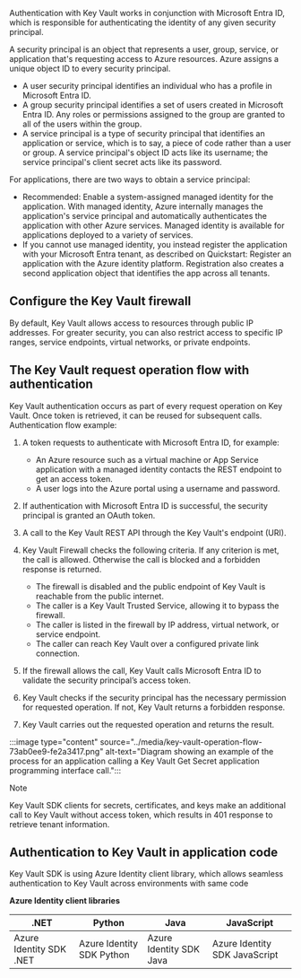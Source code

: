 Authentication with Key Vault works in conjunction with Microsoft Entra ID, which is responsible for authenticating the identity of any given security principal.

A security principal is an object that represents a user, group, service, or application that's requesting access to Azure resources. Azure assigns a unique object ID to every security principal.

 -  A user security principal identifies an individual who has a profile in Microsoft Entra ID.<br>
 -  A group security principal identifies a set of users created in Microsoft Entra ID. Any roles or permissions assigned to the group are granted to all of the users within the group.<br>
 -  A service principal is a type of security principal that identifies an application or service, which is to say, a piece of code rather than a user or group. A service principal's object ID acts like its username; the service principal's client secret acts like its password.<br>

For applications, there are two ways to obtain a service principal:

 -  Recommended: Enable a system-assigned managed identity for the application. With managed identity, Azure internally manages the application's service principal and automatically authenticates the application with other Azure services. Managed identity is available for applications deployed to a variety of services.
 -  If you cannot use managed identity, you instead register the application with your Microsoft Entra tenant, as described on Quickstart: Register an application with the Azure identity platform. Registration also creates a second application object that identifies the app across all tenants.

## Configure the Key Vault firewall

By default, Key Vault allows access to resources through public IP addresses. For greater security, you can also restrict access to specific IP ranges, service endpoints, virtual networks, or private endpoints.

## The Key Vault request operation flow with authentication

Key Vault authentication occurs as part of every request operation on Key Vault. Once token is retrieved, it can be reused for subsequent calls. Authentication flow example:

1.  A token requests to authenticate with Microsoft Entra ID, for example:
    
    
     -  An Azure resource such as a virtual machine or App Service application with a managed identity contacts the REST endpoint to get an access token.
     -  A user logs into the Azure portal using a username and password.
2.  If authentication with Microsoft Entra ID is successful, the security principal is granted an OAuth token.
3.  A call to the Key Vault REST API through the Key Vault's endpoint (URI).
4.  Key Vault Firewall checks the following criteria. If any criterion is met, the call is allowed. Otherwise the call is blocked and a forbidden response is returned.
    
    
     -  The firewall is disabled and the public endpoint of Key Vault is reachable from the public internet.
     -  The caller is a Key Vault Trusted Service, allowing it to bypass the firewall.
     -  The caller is listed in the firewall by IP address, virtual network, or service endpoint.
     -  The caller can reach Key Vault over a configured private link connection.
5.  If the firewall allows the call, Key Vault calls Microsoft Entra ID to validate the security principal’s access token.
6.  Key Vault checks if the security principal has the necessary permission for requested operation. If not, Key Vault returns a forbidden response.
7.  Key Vault carries out the requested operation and returns the result.

:::image type="content" source="../media/key-vault-operation-flow-73ab0ee9-fe2a3417.png" alt-text="Diagram showing an example of the process for an application calling a Key Vault Get Secret application programming interface call.":::


> [!NOTE]
> Key Vault SDK clients for secrets, certificates, and keys make an additional call to Key Vault without access token, which results in 401 response to retrieve tenant information.

## Authentication to Key Vault in application code

Key Vault SDK is using Azure Identity client library, which allows seamless authentication to Key Vault across environments with same code

**Azure Identity client libraries**

| **.NET**                | **Python**                | **Java**                | **JavaScript**                |
| ----------------------- | ------------------------- | ----------------------- | ----------------------------- |
| Azure Identity SDK .NET | Azure Identity SDK Python | Azure Identity SDK Java | Azure Identity SDK JavaScript |
